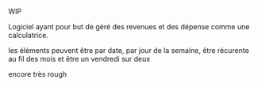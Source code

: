 WIP

Logiciel ayant pour but de géré des revenues et des dépense comme une calculatrice.

les éléments peuvent être par date, par jour de la semaine, être récurente au fil des mois et être un vendredi sur deux

encore très rough